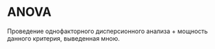 # ANOVA
Проведение однофакторного дисперсионного анализа + мощность данного критерия, выведенная мною.

